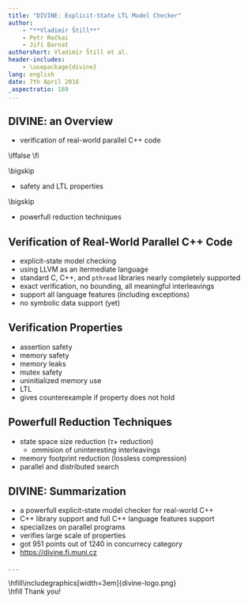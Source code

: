 ```yaml
---
title: "DIVINE: Explicit-State LTL Model Checker"
author:
    - "**Vladimír Štill**"
    - Petr Ročkai
    - Jiří Barnat
authorshort: Vladimír Štill et al.
header-includes:
    - \usepackage{divine}
lang: english
date: 7th April 2016
_aspectratio: 169
...
```


## DIVINE: an Overview

*   verification of real-world parallel C++ code

\iffalse
\fi

\bigskip

*   safety and LTL properties

\bigskip

*   powerfull reduction techniques

## Verification of Real-World Parallel C++ Code

*   explicit-state model checking
*   using LLVM as an itermediate language
*   standard C, C++, and `pthread` libraries nearly completely supported
*   exact verification, no bounding, all meaningful interleavings
*   support all language features (including exceptions)
*   no symbolic data support (yet)

## Verification Properties

*   assertion safety
*   memory safety
*   memory leaks
*   mutex safety
*   uninitialized memory use
*   LTL
*   gives counterexample if property does not hold

## Powerfull Reduction Techniques

*   state space size reduction ($\tau+$ reduction)
    *   ommision of uninteresting interleavings
*   memory footprint reduction (lossless compression)
*   parallel and distributed search

## DIVINE: Summarization

*   a powerfull explicit-state model checker for real-world C++
*   C++ library support and full C++ language features support
*   specializes on parallel programs
*   verifies large scale of properties
*   got 951 points out of 1240 in concurrecy category
*   <https://divine.fi.muni.cz>

. . .

\hfill\includegraphics[width=3em]{divine-logo.png}\
\hfill Thank you!
